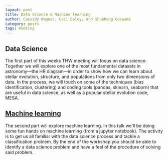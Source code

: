 ```yaml
---
layout: post
title: Data Science & Machine learning
author: Cassidy Wagner, Cail Daley, and Shubhang Goswami
category: posts
tags: meeting
---
```



## Data Science

The first part of this weeks THW meeting will focus on data science. Together we will explore one of the most fundamental datasets in astronomy—the HR diagram—in order to show how we can learn about stellar evolution, structure, and populations from only two dimensions of data. In the process, we will touch on some of the techniques (bias identification, clustering) and coding tools (pandas, sklearn, seaborn) that are useful in data science, as well as a popular stellar evolution code, MESA.

## [Machine learning][ml_presentation]

The second part will explore machine learning. In this talk we'll be doing some fun hands on machine learning (from a jupyter notebook). The activity is to get us all familiar with the data science process and tackle a classification problem. By the end of the workshop you should be able to identify a data science problem and have a feel of the procedure of solving said problem.

[ml_presentation]: https://github.com/ShubhangG/ML-Workshop-for-THW
